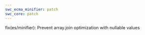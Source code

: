 ```yaml
---
swc_ecma_minifier: patch
swc_core: patch
---
```


fix(es/minifier): Prevent array.join optimization with nullable values
